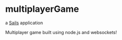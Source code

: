 # multiplayerGame

a [Sails](http://sailsjs.org) application

Multiplayer game built using node.js and websockets!

